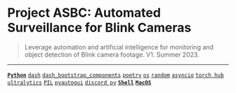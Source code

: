 # Project ASBC: Automated Surveillance for Blink Cameras
> Leverage automation and artificial intelligence for monitoring and object detection of Blink camera footage. V1. Summer 2023.

---

[**`Python`**](https://github.com/lxRbckl/lxRbckl/blob/main/Python/README.md)
[`dash`](https://github.com/lxRbckl/lxRbckl/blob/main/Python/dash.md)
[`dash_bootstrap_components`](https://github.com/lxRbckl/lxRbckl/blob/main/Python/dash_bootstrap_components.md)
[`poetry`](https://github.com/lxRbckl/lxRbckl/blob/main/Python/poetry.md)
[`os`](https://github.com/lxRbckl/lxRbckl/blob/main/Python/os.md)
[`random`](https://github.com/lxRbckl/lxRbckl/blob/main/Python/random.md)
[`asyncio`](https://github.com/lxRbckl/lxRbckl/blob/main/Python/asyncio.md)
[`torch hub`](https://github.com/lxRbckl/lxRbckl/blob/main/Python/torch-hub.md)
[`ultralytics`](https://github.com/lxRbckl/lxRbckl/blob/main/Python/ultralytics.md)
[`PIL`](https://github.com/lxRbckl/lxRbckl/blob/main/Python/PIL.md)
[`pyautogui`](https://github.com/lxRbckl/lxRbckl/blob/main/Python/pyautogui.md)
[`discord py`](https://github.com/lxRbckl/lxRbckl/blob/main/Python/discord-py.md)
[**`Shell`**](https://github.com/lxRbckl/lxRbckl/blob/main/Shell/README.md)
[**`MacOS`**](https://github.com/lxRbckl/lxRbckl/blob/main/MacOS/README.md)

#
